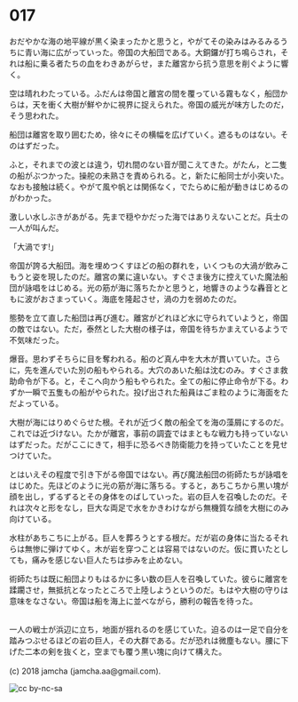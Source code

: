 # 017

おだやかな海の地平線が黒く染まったかと思うと，やがてその染みはみるみるうちに青い海に広がっていった。帝国の大船団である。大銅鑼が打ち鳴らされ，それは船に乗る者たちの血をわきあがらせ，また離宮から抗う意思を削ぐように響く。  

空は晴れわたっている。ふだんは帝国と離宮の間を覆っている霧もなく，船団からは，天を衝く大樹が鮮やかに視界に捉えられた。帝国の威光が味方したのだ，そう思われた。  

船団は離宮を取り囲むため，徐々にその横幅を広げていく。遮るものはない。そのはずだった。  

ふと，それまでの波とは違う，切れ間のない音が聞こえてきた。がたん，と二隻の船がぶつかった。操舵の未熟さを責められる。と，新たに船同士が小突いた。なおも接触は続く。やがて風や帆とは関係なく，でたらめに船が動きはじめるのがわかった。  

激しい水しぶきがあがる。先まで穏やかだった海ではありえないことだ。兵士の一人が叫んだ。  

「大渦です!」  

帝国が誇る大船団。海を埋めつくすほどの船の群れを，いくつもの大渦が飲みこもうと姿を現したのだ。離宮の業に違いない。すぐさま後方に控えていた魔法船団が詠唱をはじめる。光の筋が海に落ちたかと思うと，地響きのような轟音とともに波がおさまっていく。海底を隆起させ，渦の力を弱めたのだ。  

態勢を立て直した船団は再び進む。離宮がどれほど水に守られていようと，帝国の敵ではない。ただ，泰然とした大樹の様子は，帝国を待ちかまえているようで不気味だった。  

爆音。思わずそちらに目を奪われる。船のど真ん中を大木が貫いていた。さらに，先を進んでいた別の船もやられる。大穴のあいた船は沈むのみ。すぐさま救助命令が下る。と，そこへ向かう船もやられた。全ての船に停止命令が下る。わずか一瞬で五隻もの船がやられた。投げ出された船員はごま粒のように海面をただよっている。  

大樹が海にはりめぐらせた根。それが近づく敵の船全てを海の藻屑にするのだ。これでは近づけない。たかが離宮，事前の調査ではまともな戦力も持っていないはずだった。だがここにきて，相手に恐るべき防衛能力を持っていたことを見せつけていた。  

とはいえその程度で引き下がる帝国ではない。再び魔法船団の術師たちが詠唱をはじめた。先ほどのように光の筋が海に落ちる。すると，あちこちから黒い塊が顔を出し，ずるずるとその身体をのばしていった。岩の巨人を召喚したのだ。それは次々と形をなし，巨大な両足で水をかきわけながら無機質な顔を大樹にのみ向けている。  

水柱があちこちに上がる。巨人を葬ろうとする根だ。だが岩の身体に当たるそれらは無惨に弾けてゆく。木が岩を穿つことは容易ではないのだ。仮に貫いたとしても，痛みを感じない巨人たちは歩みを止めない。  

術師たちは既に船団よりもはるかに多い数の巨人を召喚していた。彼らに離宮を蹂躙させ，無抵抗となったところで上陸しようというのだ。もはや大樹の守りは意味をなさない。帝国は船を海上に並べながら，勝利の報告を待った。  

<br>  
一人の戦士が浜辺に立ち，地面が揺れるのを感じていた。迫るのは一足で自分を踏みつぶせるほどの岩の巨人，その大群である。だが恐れは微塵もない。腰に下げた二本の剣を抜くと，空までも覆う黒い塊に向けて構えた。  

<br>  
<br>  
(c) 2018 jamcha (jamcha.aa@gmail.com).  

![cc by-nc-sa](http://i.creativecommons.org/l/by-nc-sa/4.0/88x31.png)
